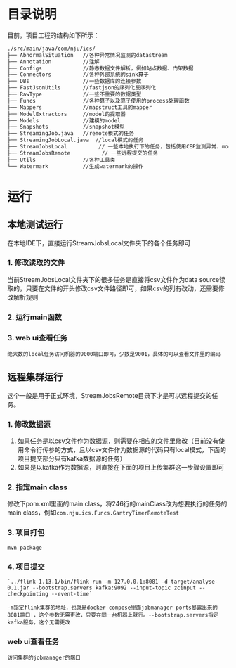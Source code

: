 # 目录说明
目前，项目工程的结构如下所示：
```bash
./src/main/java/com/nju/ics/
├── AbnormalSituation   //各种异常情况监测的datastream
├── Annotation          //注解
├── Configs             //静态数据文件解析，例如站点数据、门架数据
├── Connectors          //各种外部系统的sink算子
├── DBs                 //一些数据库的连接参数
├── FastJsonUtils       //fastjson的序列化反序列化
├── RawType             //一些不重要的数据类型              
├── Funcs               //各种算子以及算子使用的process处理函数
├── Mappers             //mapstruct工具的mapper
├── ModelExtractors     //model的提取器
├── Models              //建模的model         
├── Snapshots           //snapshot模型
├── StreamingJob.java   //remote模式的任务
├── StreamingJobLocal.java  //local模式的任务
├── StreamJobsLocal          // 一些本地执行下的任务，包括使用CEP监测异常、model提取等各种任务
├── StreamJobsRemote          // 一些远程提交的任务
├── Utils               //各种工具类
└── Watermark           //生成watermark的操作
```
# 运行
## 本地测试运行
在本地IDE下，直接运行StreamJobsLocal文件夹下的各个任务即可

### 1. 修改读取的文件
当前StreamJobsLocal文件夹下的很多任务是直接将csv文件作为data source读取的，只要在文件的开头修改csv文件路径即可，如果csv的列有改动，还需要修改解析规则
### 2. 运行main函数
### 3. web ui查看任务
    绝大数的local任务访问机器的9000端口即可，少数是9001，具体的可以查看文件里的编码
## 远程集群运行
这个一般是用于正式环境，StreamJobsRemote目录下才是可以远程提交的任务。
### 1. 修改数据源
1. 如果任务是以csv文件作为数据源，则需要在相应的文件里修改（目前没有使用命令行传参的方式，且以csv文件作为数据源的代码只有local模式，下面的项目提交部分只有kafka数据源的任务）
2. 如果是以kafka作为数据源，则直接在下面的项目上传集群这一步骤设置即可
### 2. 指定main class
修改下pom.xml里面的main class，将246行的mainClass改为想要执行的任务的main class，例如`com.nju.ics.Funcs.GantryTimerRemoteTest`
### 3. 项目打包
`mvn package`
### 4. 项目提交
    
    `../flink-1.13.1/bin/flink run -m 127.0.0.1:8081 -d target/analyse-0.1.jar --bootstrap.servers kafka:9092 --input-topic zcinput --checkpointing --event-time`

    -m指定flink集群的地址，也就是docker compose里面jobmanager ports暴露出来的8081端口 ，这个参数无需更改，只要在同一台机器上就行。--bootstrap.servers指定kafka服务，这个无需更改
### web ui查看任务
    访问集群的jobmanager的端口